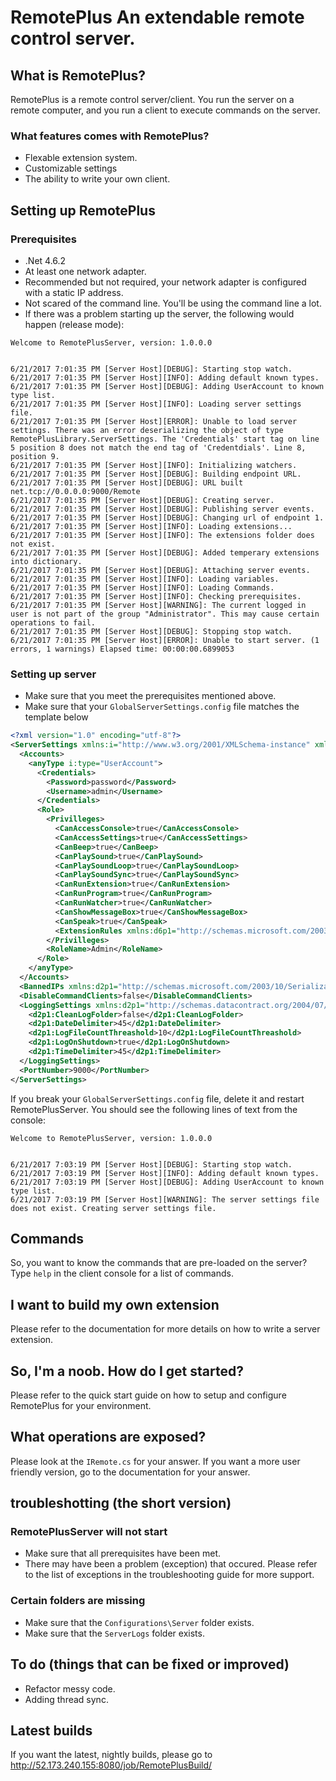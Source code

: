 # RemotePlus An extendable remote control server.
## What is RemotePlus?
RemotePlus is a remote control server/client. You run the server on a remote computer, and you run a client to execute commands on the server.
### What features comes with RemotePlus?
* Flexable extension system.
* Customizable settings
* The ability to write your own client.
## Setting up RemotePlus
### Prerequisites
* .Net 4.6.2
* At least one network adapter.
* Recommended but not required, your network adapter is configured with a static IP address.
* Not scared of the command line. You'll be using the command line a lot.
* If there was a problem starting up the server, the following would happen (release mode):
```
Welcome to RemotePlusServer, version: 1.0.0.0


6/21/2017 7:01:35 PM [Server Host][DEBUG]: Starting stop watch.
6/21/2017 7:01:35 PM [Server Host][INFO]: Adding default known types.
6/21/2017 7:01:35 PM [Server Host][DEBUG]: Adding UserAccount to known type list.
6/21/2017 7:01:35 PM [Server Host][INFO]: Loading server settings file.
6/21/2017 7:01:35 PM [Server Host][ERROR]: Unable to load server settings. There was an error deserializing the object of type RemotePlusLibrary.ServerSettings. The 'Credentials' start tag on line 5 position 8 does not match the end tag of 'Credentdials'. Line 8, position 9.
6/21/2017 7:01:35 PM [Server Host][INFO]: Initializing watchers.
6/21/2017 7:01:35 PM [Server Host][DEBUG]: Building endpoint URL.
6/21/2017 7:01:35 PM [Server Host][DEBUG]: URL built net.tcp://0.0.0.0:9000/Remote
6/21/2017 7:01:35 PM [Server Host][DEBUG]: Creating server.
6/21/2017 7:01:35 PM [Server Host][DEBUG]: Publishing server events.
6/21/2017 7:01:35 PM [Server Host][DEBUG]: Changing url of endpoint 1.
6/21/2017 7:01:35 PM [Server Host][INFO]: Loading extensions...
6/21/2017 7:01:35 PM [Server Host][INFO]: The extensions folder does not exist.
6/21/2017 7:01:35 PM [Server Host][DEBUG]: Added temperary extensions into dictionary.
6/21/2017 7:01:35 PM [Server Host][DEBUG]: Attaching server events.
6/21/2017 7:01:35 PM [Server Host][INFO]: Loading variables.
6/21/2017 7:01:35 PM [Server Host][INFO]: Loading Commands.
6/21/2017 7:01:35 PM [Server Host][INFO]: Checking prerequisites.
6/21/2017 7:01:35 PM [Server Host][WARNING]: The current logged in user is not part of the group "Administrator". This may cause certain operations to fail.
6/21/2017 7:01:35 PM [Server Host][DEBUG]: Stopping stop watch.
6/21/2017 7:01:35 PM [Server Host][ERROR]: Unable to start server. (1 errors, 1 warnings) Elapsed time: 00:00:00.6899053
```
### Setting up server
* Make sure that you meet the prerequisites mentioned above.
* Make sure that your `GlobalServerSettings.config` file matches the template below
``` xml
<?xml version="1.0" encoding="utf-8"?>
<ServerSettings xmlns:i="http://www.w3.org/2001/XMLSchema-instance" xmlns="http://schemas.datacontract.org/2004/07/RemotePlusLibrary">
  <Accounts>
    <anyType i:type="UserAccount">
      <Credentials>
        <Password>password</Password>
        <Username>admin</Username>
      </Credentials>
      <Role>
        <Privilleges>
          <CanAccessConsole>true</CanAccessConsole>
          <CanAccessSettings>true</CanAccessSettings>
          <CanBeep>true</CanBeep>
          <CanPlaySound>true</CanPlaySound>
          <CanPlaySoundLoop>true</CanPlaySoundLoop>
          <CanPlaySoundSync>true</CanPlaySoundSync>
          <CanRunExtension>true</CanRunExtension>
          <CanRunProgram>true</CanRunProgram>
          <CanRunWatcher>true</CanRunWatcher>
          <CanShowMessageBox>true</CanShowMessageBox>
          <CanSpeak>true</CanSpeak>
          <ExtensionRules xmlns:d6p1="http://schemas.microsoft.com/2003/10/Serialization/Arrays" />
        </Privilleges>
        <RoleName>Admin</RoleName>
      </Role>
    </anyType>
  </Accounts>
  <BannedIPs xmlns:d2p1="http://schemas.microsoft.com/2003/10/Serialization/Arrays" i:nil="true" />
  <DisableCommandClients>false</DisableCommandClients>
  <LoggingSettings xmlns:d2p1="http://schemas.datacontract.org/2004/07/RemotePlusLibrary.Core">
    <d2p1:CleanLogFolder>false</d2p1:CleanLogFolder>
    <d2p1:DateDelimiter>45</d2p1:DateDelimiter>
    <d2p1:LogFileCountThreashold>10</d2p1:LogFileCountThreashold>
    <d2p1:LogOnShutdown>true</d2p1:LogOnShutdown>
    <d2p1:TimeDelimiter>45</d2p1:TimeDelimiter>
  </LoggingSettings>
  <PortNumber>9000</PortNumber>
</ServerSettings>
```
If you break your `GlobalServerSettings.config` file, delete it and restart RemotePlusServer. You should see the following lines of text from the console:
```
Welcome to RemotePlusServer, version: 1.0.0.0


6/21/2017 7:03:19 PM [Server Host][DEBUG]: Starting stop watch.
6/21/2017 7:03:19 PM [Server Host][INFO]: Adding default known types.
6/21/2017 7:03:19 PM [Server Host][DEBUG]: Adding UserAccount to known type list.
6/21/2017 7:03:19 PM [Server Host][WARNING]: The server settings file does not exist. Creating server settings file.
```
## Commands
So, you want to know the commands that are pre-loaded on the server? Type `help` in the client console for a list of commands.
## I want to build my own extension
Please refer to the documentation for more details on how to write a server extension.
## So, I'm a noob. How do I get started?
Please refer to the quick start guide on how to setup and configure RemotePlus for your environment.
## What operations are exposed?
Please look at the `IRemote.cs` for your answer. If you want a more user friendly version, go to the documentation for your answer.
## troubleshotting (the short version)
### RemotePlusServer will not start
* Make sure that all prerequisites have been met.
* There may have been a problem (exception) that occured. Please refer to the list of exceptions in the troubleshooting guide for more support.
### Certain folders are missing
* Make sure that the `Configurations\Server` folder exists.
* Make sure that the `ServerLogs` folder exists.
## To do (things that can be fixed or improved)
* Refactor messy code.
* Adding thread sync.
## Latest builds
If you want the latest, nightly builds, please go to http://52.173.240.155:8080/job/RemotePlusBuild/